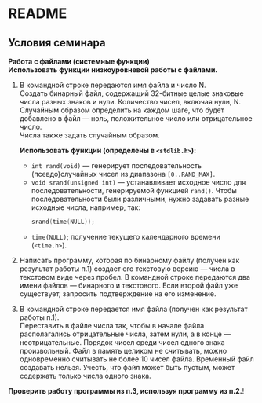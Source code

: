 # README

## Условия семинара

**Работа с файлами (системные функции)**  
**Использовать функции низкоуровневой работы с файлами.**

1. В командной строке передаются имя файла и число N.  
   Создать бинарный файл, содержащий 32-битные целые знаковые числа разных знаков и нули. Количество чисел, включая нули, N.  
   Случайным образом определить на каждом шаге, что будет добавлено в файл — ноль, положительное число или отрицательное число.  
   Числа также задать случайным образом.  

   **Использовать функции (определены в `<stdlib.h>`):**  
   - `int rand(void)` — генерирует последовательность (псевдо)случайных чисел из диапазона `[0..RAND_MAX]`.  
   - `void srand(unsigned int)` — устанавливает исходное число для последовательности, генерируемой функцией `rand()`. Чтобы последовательности были различными, нужно задавать разные исходные числа, например, так:  
     ```c
     srand(time(NULL));
     ```  
   - `time(NULL)`; получение текущего календарного времени (`<time.h>`).

2. Написать программу, которая по бинарному файлу (получен как результат работы п.1) создает его текстовую версию — числа в текстовом виде через пробел. В командной строке передаются два имени файлов — бинарного и текстового. Если второй файл уже существует, запросить подтверждение на его изменение.  

3. В командной строке передается имя файла (получен как результат работы п.1).  
   Переставить в файле числа так, чтобы в начале файла располагались отрицательные числа, затем нули, а в конце — неотрицательные. Порядок чисел среди чисел одного знака произвольный. Файл в память целиком не считывать, можно одновременно считывать не более 10 чисел файла. Временный файл создавать нельзя. Учесть, что файл может быть пустым, может содержать только числа одного знака.  

**Проверить работу программы из п.3, используя программу из п.2.**!
